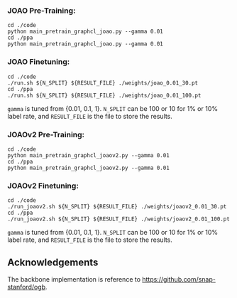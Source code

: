### JOAO Pre-Training: ###

```
cd ./code
python main_pretrain_graphcl_joao.py --gamma 0.01
cd ./ppa
python main_pretrain_graphcl_joao.py --gamma 0.01
```


### JOAO Finetuning: ###

```
cd ./code
./run.sh ${N_SPLIT} ${RESULT_FILE} ./weights/joao_0.01_30.pt
cd ./ppa
./run.sh ${N_SPLIT} ${RESULT_FILE} ./weights/joao_0.01_100.pt
```

```gamma``` is tuned from {0.01, 0.1, 1}. ```N_SPLIT``` can be 100 or 10 for 1% or 10% label rate, and ```RESULT_FILE``` is the file to store the results.


### JOAOv2 Pre-Training: ###

```
cd ./code
python main_pretrain_graphcl_joaov2.py --gamma 0.01
cd ./ppa
python main_pretrain_graphcl_joaov2.py --gamma 0.01
```


### JOAOv2 Finetuning: ###

```
cd ./code
./run_joaov2.sh ${N_SPLIT} ${RESULT_FILE} ./weights/joaov2_0.01_30.pt
cd ./ppa
./run_joaov2.sh ${N_SPLIT} ${RESULT_FILE} ./weights/joaov2_0.01_100.pt
```

```gamma``` is tuned from {0.01, 0.1, 1}. ```N_SPLIT``` can be 100 or 10 for 1% or 10% label rate, and ```RESULT_FILE``` is the file to store the results.


## Acknowledgements

The backbone implementation is reference to https://github.com/snap-stanford/ogb.
